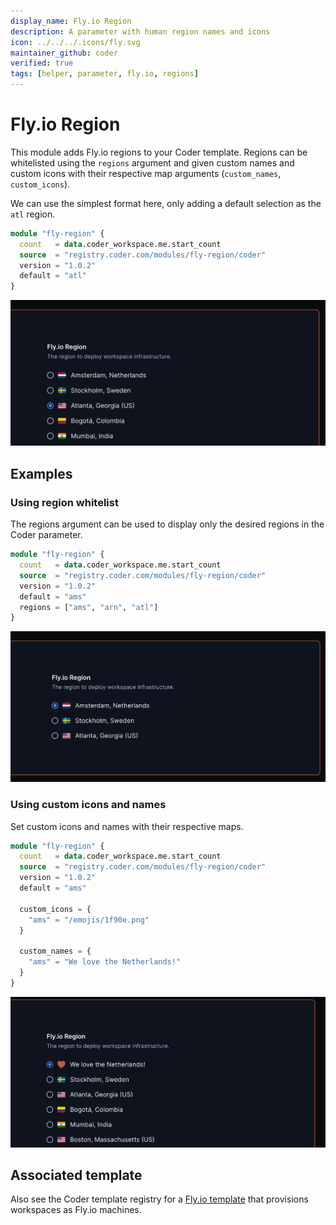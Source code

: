 ```yaml
---
display_name: Fly.io Region
description: A parameter with human region names and icons
icon: ../../../.icons/fly.svg
maintainer_github: coder
verified: true
tags: [helper, parameter, fly.io, regions]
---
```


# Fly.io Region

This module adds Fly.io regions to your Coder template. Regions can be whitelisted using the `regions` argument and given custom names and custom icons with their respective map arguments (`custom_names`, `custom_icons`).

We can use the simplest format here, only adding a default selection as the `atl` region.

```tf
module "fly-region" {
  count   = data.coder_workspace.me.start_count
  source  = "registry.coder.com/modules/fly-region/coder"
  version = "1.0.2"
  default = "atl"
}
```

![Fly.io Default](../../.images/flyio-basic.png)

## Examples

### Using region whitelist

The regions argument can be used to display only the desired regions in the Coder parameter.

```tf
module "fly-region" {
  count   = data.coder_workspace.me.start_count
  source  = "registry.coder.com/modules/fly-region/coder"
  version = "1.0.2"
  default = "ams"
  regions = ["ams", "arn", "atl"]
}
```

![Fly.io Filtered Regions](../../.images/flyio-filtered.png)

### Using custom icons and names

Set custom icons and names with their respective maps.

```tf
module "fly-region" {
  count   = data.coder_workspace.me.start_count
  source  = "registry.coder.com/modules/fly-region/coder"
  version = "1.0.2"
  default = "ams"

  custom_icons = {
    "ams" = "/emojis/1f90e.png"
  }

  custom_names = {
    "ams" = "We love the Netherlands!"
  }
}
```

![Fly.io custom icon and name](../../.images/flyio-custom.png)

## Associated template

Also see the Coder template registry for a [Fly.io template](https://registry.coder.com/templates/fly-docker-image) that provisions workspaces as Fly.io machines.

